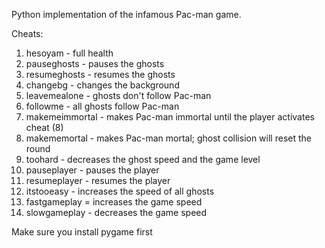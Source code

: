 Python implementation of the infamous Pac-man game.

Cheats:

1) hesoyam 	      - full health
2) pauseghosts    - pauses the ghosts
3) resumeghosts	  - resumes the ghosts
4) changebg	      - changes the background
5) leavemealone	  - ghosts don't follow Pac-man
6) followme	      - all ghosts follow Pac-man
7) makemeimmortal - makes Pac-man immortal until the player activates cheat (8)
8) makememortal	  - makes Pac-man mortal; ghost collision will reset the round
9) toohard        - decreases the ghost speed and the game level
10) pauseplayer   - pauses the player
11) resumeplayer  - resumes the player
12) itstooeasy    - increases the speed of all ghosts
13) fastgameplay  = increases the game speed
14) slowgameplay  - decreases the game speed

Make sure you install pygame first
